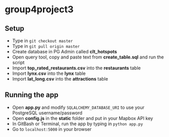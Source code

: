 # group4project3

## Setup

- Type in `git checkout master`
- Type in `git pull origin master`
- Create database in PG Admin called **clt_hotspots**
- Open query tool, copy and paste text from **create_table.sql** and run the script
- Import **top_rated_restaurants.csv** into the **restaurants** table
- Import **lynx.csv** into the **lynx** table
- Import **lat_long.csv** into the **attractions** table

## Running the app

- Open **app.py** and modify `SQLALCHEMY_DATABASE_URI` to use your PostgreSQL username/password
- Open **config.js** in the **static** folder and put in your Mapbox API key
- In GitBash or Terminal, run the app by typing in `python app.py`
- Go to `localhost:5000` in your browser
